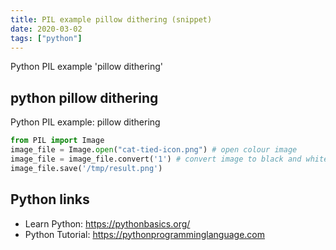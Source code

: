 ```yaml
---
title: PIL example pillow dithering (snippet)
date: 2020-03-02
tags: ["python"]
---
```

Python PIL example 'pillow dithering'


## python pillow dithering

Python PIL example: pillow dithering

```python
from PIL import Image 
image_file = Image.open("cat-tied-icon.png") # open colour image
image_file = image_file.convert('1') # convert image to black and white
image_file.save('/tmp/result.png')

```

## Python links

- Learn Python: https://pythonbasics.org/
- Python Tutorial: https://pythonprogramminglanguage.com
